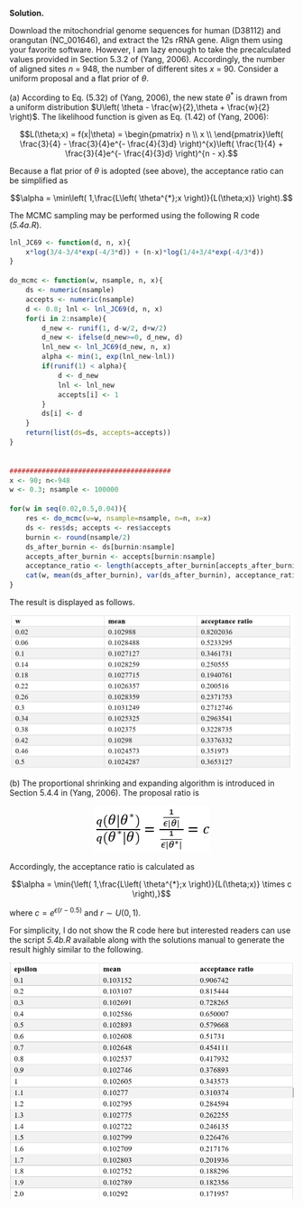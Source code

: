 **Solution.**

Download the mitochondrial genome sequences for human (D38112) and
orangutan (NC_001646), and extract the 12s rRNA gene. Align them using
your favorite software. However, I am lazy enough to take the
precalculated values provided in Section 5.3.2 of (Yang, 2006).
Accordingly, the number of aligned sites $n$ = 948, the number of
different sites $x$ = 90. Consider a uniform proposal and a flat prior
of $\theta$.

\(a\) According to Eq. (5.32) of (Yang, 2006), the new state
$\theta^{*}$ is drawn from a uniform distribution
$U\left( \theta - \frac{w}{2},\theta + \frac{w}{2} \right)$. The
likelihood function is given as Eq. (1.42) of (Yang, 2006):

$$L(\theta;x) = f(x|\theta) = \begin{pmatrix}
n \\
x \\
\end{pmatrix}\left( \frac{3}{4} - \frac{3}{4}e^{- \frac{4}{3}d} \right)^{x}\left( \frac{1}{4} + \frac{3}{4}e^{- \frac{4}{3}d} \right)^{n - x}.$$

Because a flat prior of $\theta$ is adopted (see above), the acceptance
ratio can be simplified as

$$\alpha = \min\left( 1,\frac{L\left( \theta^{*};x \right)}{L(\theta;x)} \right).$$

The MCMC sampling may be performed using the following R code
(*5.4a.R*).

```R
lnl_JC69 <- function(d, n, x){
    x*log(3/4-3/4*exp(-4/3*d)) + (n-x)*log(1/4+3/4*exp(-4/3*d))
}

do_mcmc <- function(w, nsample, n, x){
    ds <- numeric(nsample)
    accepts <- numeric(nsample)
    d <- 0.8; lnl <- lnl_JC69(d, n, x)
    for(i in 2:nsample){
        d_new <- runif(1, d-w/2, d+w/2)
        d_new <- ifelse(d_new>=0, d_new, d)
        lnl_new <- lnl_JC69(d_new, n, x)
        alpha <- min(1, exp(lnl_new-lnl))
        if(runif(1) < alpha){
            d <- d_new
            lnl <- lnl_new
            accepts[i] <- 1
        }
        ds[i] <- d
    }
    return(list(ds=ds, accepts=accepts))
}


########################################
x <- 90; n<-948
w <- 0.3; nsample <- 100000

for(w in seq(0.02,0.5,0.04)){
    res <- do_mcmc(w=w, nsample=nsample, n=n, x=x)
    ds <- res$ds; accepts <- res$accepts
    burnin <- round(nsample/2)
    ds_after_burnin <- ds[burnin:nsample]
    accepts_after_burnin <- accepts[burnin:nsample]
    acceptance_ratio <- length(accepts_after_burnin[accepts_after_burnin==1])/length(accepts_after_burnin)
    cat(w, mean(ds_after_burnin), var(ds_after_burnin), acceptance_ratio, '\n', sep="\t")
}
```

The result is displayed as follows.
<p align="center">
  <img src="img/5.4-1.png">
</p>

\(b\) The proportional shrinking and expanding algorithm is introduced
in Section 5.4.4 in (Yang, 2006). The proposal ratio is

<p align="center">
    <img src="img/5.4-2.png">
</p>

Accordingly, the acceptance ratio is calculated as

$$\alpha = \min{\left( 1,\frac{L\left( \theta^{*};x \right)}{L(\theta;x)} \times c \right),}$$

where $c = e^{\epsilon(r - 0.5)}$ and $r\sim U(0,1)$.

For simplicity, I do not show the R code here but interested readers can use
the script *5.4b.R* available along with the solutions manual to generate the result highly similar to the
following.
<p align="center">
  <img src="img/5.4-3.png">
</p>
